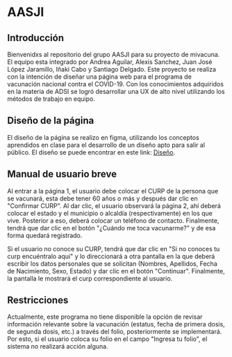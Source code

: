 # AASJI

## Introducción 

Bienvenidxs al repositorio del grupo AASJI para su proyecto de mivacuna. El equipo esta integrado por Andrea Aguilar, Alexis Sanchez, Juan José López Jaramillo, Iñaki Cabo y Santiago Delgado. Este proyecto se realiza con la intención de diseñar una página web para el programa de vacunación nacional contra el COVID-19. Con los conocimientos adquiridos en la materia de ADSI se logró desarrollar una UX de alto nivel utilizando los métodos de trabajo en equipo.

## Diseño de la página

El diseño de la página se realizo en figma, utilizando los conceptos aprendidos en clase para el desarrollo de un diseño apto para salir al público. 
El diseño se puede encontrar en este link:   [Diseño](https://www.figma.com/file/YkO9yHXJ4hG01OQQxpYm1F/mivacuna?node-id=19%3A2).

## Manual de usuario breve

Al entrar a la página 1, el usuario debe colocar el CURP de la persona que se vacunará, esta debe tener 60 años o más y después dar clic en "Confirmar CURP".
Al dar clic, el usuario observará la página 2, ahí deberá colocar el estado y el municipio o alcaldía (respectivamente) en los que vive. Posterior a eso, deberá colocar un teléfono de contacto. Finalmente, tendrá que dar clic en el botón "¿Cuándo me toca vacunarme?" y de esa forma quedará registrado.

Si el usuario no conoce su CURP, tendrá que dar clic en "Si no conoces tu curp encuéntralo aquí" y lo direccionará a otra pantalla en la que deberá escribir los datos personales que se solicitan (Nombres, Apellidos, Fecha de Nacimiento, Sexo, Estado) y dar clic en el botón "Continuar". Finalmente, la pantalla le mostrará el curp correspondiente al usuario.

## Restricciones

Actualmente, este programa no tiene disponible la opción de revisar información relevante sobre la vacunación (estatus, fecha de primera dosis, de segunda dosis, etc.) a través del folio, posteriormente se implementará. Por esto, si el usuario coloca su folio en el campo "Ingresa tu folio", el sistema no realizará acción alguna.






